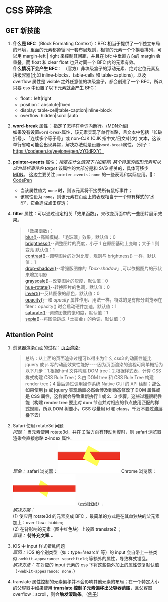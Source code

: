 # CSS 碎碎念
## GET 新技能
1. **什么是 BFC**（Block Formating Context）：BFC 相当于提供了一个独立布局的环境，里面的元素都遵循同一套布局规则，相邻的元素一个个挨着排列，可以用 margin-left | right 来控制其间距，并且在 bfc 中垂直方向的 margin 会重叠。而 float 和 clear float 也只对同一个 BFC 内的元素有效。  
   **什么情况下会产生 BFC**： （官方）非块级盒子的浮动元素、绝对定位元素及块级容器(比如 inline-blocks、table-cells 和 table-captions)，以及 overflow 属性是 visible 之外任意值的块级盒子，都会创建了一个 BFC。所以只要 css 中设置了以下元素就会产生 BFC：  
	+ float：left|right
	+ position：absolute|fixed
	+ display: table-cell|table-caption|inline-block
	+ overflow: hidden|scroll|auto  
2. **word-break** 属性： 指定了怎样在单词内断行。([MDN介绍](https://developer.mozilla.org/zh-CN/docs/Web/CSS/word-break))  
如果没有设置`word-break`属性，该元素实现了单行省略，且文本中包括「长破折号」、「连续多个等于号」或 non-CJK (CJK 指中文/日文/韩文) 文本，这该单行省略可能会出现异常，解决办法就是设置`word-break`属性。（例子：https://codepen.io/yeejone/pen/zYOdRXY）  
3. **pointer-events** 属性：*指定在什么情况下 (如果有) 某个特定的图形元素可以成为鼠标事件的 target* 
该属性的大部分是和 SVG 相关的，具体可移步 [MDN](https://developer.mozilla.org/zh-CN/docs/Web/CSS/pointer-events)。 这边主要关注 ```pointer-events：none``` 的一些表现和实际应用。🌰：[CodePen](https://codepen.io/yeejone/pen/gOYEMab)  
	+ 当该属性值为 ```none``` 时，则该元素将不接受所有鼠标事件；
	+ 该属性设为 ```none```，则该元素在页面上的表现相当于一个带有样式的'水印'，它会造成点击穿透；  

4. **filter** 属性：可以通过设定相关「效果函数」，来改变页面中的一些图片展示效果。  
	> 「效果函数」：   
	[blur()](https://developer.mozilla.org/en-US/docs/Web/CSS/filter-function/blur)--高斯模糊、「毛玻璃」效果，默认值：0  
	[brightness()](https://developer.mozilla.org/en-US/docs/Web/CSS/filter-function/brightness)--调整图片的亮度，小于 1 在原图基础上变暗；大于 1 则变亮 默认值：1  
	[contrast()](https://developer.mozilla.org/en-US/docs/Web/CSS/filter-function/contrast)--调整图片的对对比度，规则与 brightness() 一样，默认值：1  
	[drop-shadow()](https://developer.mozilla.org/en-US/docs/Web/CSS/filter-function/drop-shadow)--增强版图像的「*box-shadow*」,可以依据图片的形状来增加阴影  
	[grayscale()](https://developer.mozilla.org/en-US/docs/Web/CSS/filter-function/grayscale)--改变图片的灰度，默认值：0  
	[hue-rotate()](https://developer.mozilla.org/en-US/docs/Web/CSS/filter-function/hue-rotate)--转换图片的色调，默认值：0  
	[invert()](https://developer.mozilla.org/en-US/docs/Web/CSS/filter-function/invert)--反转图像的颜色，默认值：0  
	[opacity()](https://developer.mozilla.org/en-US/docs/Web/CSS/filter-function/opacity)--和 *opacity* 属性作用、用法一样，特殊的是有部分浏览器在 fiter：opacity() 时会启动硬件加速，默认值：1  
	[saturate()](https://developer.mozilla.org/en-US/docs/Web/CSS/filter-function/saturate)--调整图像的饱和度，默认值：1  
	[sepia()](https://developer.mozilla.org/en-US/docs/Web/CSS/filter-function/sepia)--将图像跳成「土豪金」的色调，默认值：0 
	
## Attention Point
1. 浏览器渲染页面的过程：[页面渲染](https://coolshell.cn/articles/9666.html);
   
   > 总结：从上面的页面渲染过程可以得出为什么 css3 的动画性能比 jquery 或 js 写的动画效果性能好----因为页面渲染的流程可简单概括为以下几步：1.根据html 文件构建 DOM tree；2.根据样式表、计算 CSS 样式构建 CSS Rule Tree；3.由 DOM tree 和 CSS Rule Tree 构建 render tree；4.最后通过调用操作系统 Native GUI 的 API 绘制；**那么如果使用 js 或 jquery 实现动画必然会涉及到动态修改了 DOM 属性或是 CSS 属性，这样就会导致重新执行 1 或 2、3 步骤，这些过程很耗性能（构建 render tree 要比对 dom 节点并对相应的节点使用匹配的样式规则，所以 DOM 树要小，CSS 尽量用 id 和 class，千万不要过渡层叠下去）**   
2. Safari 使用 rotate3d 问题  
*问题：*  当元素使用 rotate3d，并在 Z 轴方向有转动角度时，则 safari 浏览器渲染会直接忽略 z-index 属性.   
*现象：*  safari 浏览器：<img src="./imgs/rotate3d-safari.jpg" width = "200" height = "100" alt="safari 浏览器" />   Chrome 浏览器：<img src="./imgs/rotate3d-chrome.jpg" width = "200" height = "100" alt="Chrome 浏览器" />（[示例代码](https://github.com/YeeJone/Fill-the-pit-do-again-/blob/master/rotate3d-safari.html)）.   
*解决方案：*   
(1) 使应用 rotate3d 的元素变成 BFC ，最简单的方式是在其单独块的父元素加上：`overflow: hidden`;  
(2) 在背影响的元素（图中红色块）上设置 translateZ ；  
*原理：*  **待补充文章...**  
3. iOS 中 input 样式错乱问题  
*原因：*  iOS 的个别类型（如：type='search' 等）的 input 会自带上一些类似` -webkit-appearance: searchfield; `等额外的属性，导致样式错乱。  
*解决方法：* 在对应的 input 元素的 css 下将这些额外加上的属性恢复默认值（` -webkit-appearance: none; `）  
4. translate 属性控制的元素偏移并不会影响其他元素的布局；在一个特定大小的父容器中如果使用 **translate 控制子元素偏移出父容器范围**，且父容器 overflow：scroll，则会**触发滚动条**。（[例子](https://codepen.io/yeejone/pen/NWKmOwm)）
